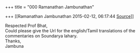 +++
title = "000 Ramanathan Jambunathan"

+++
[[Ramanathan Jambunathan	2015-02-12, 06:17:44 [Source](https://groups.google.com/g/samskrita/c/Q4mHw5VGh-o)]]



Respected Prof Bhat,  
Could please give the Url for the english/Tamil translations of the commentaries on Soundarya lahary.  
Thanks,  
Jambuna

